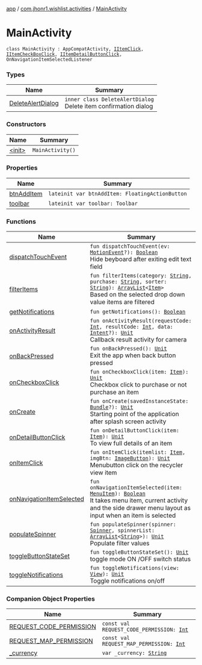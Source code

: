 [app](../../index.md) / [com.jhonr1.wishlist.activities](../index.md) / [MainActivity](./index.md)

# MainActivity

`class MainActivity : AppCompatActivity, `[`IItemClick`](../../com.jhonr1.wishlist.interfaces/-i-item-click/index.md)`, `[`IItemCheckBoxClick`](../../com.jhonr1.wishlist.interfaces/-i-item-check-box-click/index.md)`, `[`IItemDetailButtonClick`](../../com.jhonr1.wishlist.interfaces/-i-item-detail-button-click/index.md)`, OnNavigationItemSelectedListener`

### Types

| Name | Summary |
|---|---|
| [DeleteAlertDialog](-delete-alert-dialog/index.md) | `inner class DeleteAlertDialog`<br>Delete item confirmation dialog |

### Constructors

| Name | Summary |
|---|---|
| [&lt;init&gt;](-init-.md) | `MainActivity()` |

### Properties

| Name | Summary |
|---|---|
| [btnAddItem](btn-add-item.md) | `lateinit var btnAddItem: FloatingActionButton` |
| [toolbar](toolbar.md) | `lateinit var toolbar: Toolbar` |

### Functions

| Name | Summary |
|---|---|
| [dispatchTouchEvent](dispatch-touch-event.md) | `fun dispatchTouchEvent(ev: `[`MotionEvent`](https://developer.android.com/reference/android/view/MotionEvent.html)`?): `[`Boolean`](https://kotlinlang.org/api/latest/jvm/stdlib/kotlin/-boolean/index.html)<br>Hide beyboard after exiting edit text field |
| [filterItems](filter-items.md) | `fun filterItems(category: `[`String`](https://kotlinlang.org/api/latest/jvm/stdlib/kotlin/-string/index.html)`, purchase: `[`String`](https://kotlinlang.org/api/latest/jvm/stdlib/kotlin/-string/index.html)`, sorter: `[`String`](https://kotlinlang.org/api/latest/jvm/stdlib/kotlin/-string/index.html)`): `[`ArrayList`](https://kotlinlang.org/api/latest/jvm/stdlib/kotlin.collections/-array-list/index.html)`<`[`Item`](../../com.jhonr1.wishlist.helpers/-item/index.md)`>`<br>Based on the selected drop down value items are filtered |
| [getNotifications](get-notifications.md) | `fun getNotifications(): `[`Boolean`](https://kotlinlang.org/api/latest/jvm/stdlib/kotlin/-boolean/index.html) |
| [onActivityResult](on-activity-result.md) | `fun onActivityResult(requestCode: `[`Int`](https://kotlinlang.org/api/latest/jvm/stdlib/kotlin/-int/index.html)`, resultCode: `[`Int`](https://kotlinlang.org/api/latest/jvm/stdlib/kotlin/-int/index.html)`, data: `[`Intent`](https://developer.android.com/reference/android/content/Intent.html)`?): `[`Unit`](https://kotlinlang.org/api/latest/jvm/stdlib/kotlin/-unit/index.html)<br>Callback result activity for camera |
| [onBackPressed](on-back-pressed.md) | `fun onBackPressed(): `[`Unit`](https://kotlinlang.org/api/latest/jvm/stdlib/kotlin/-unit/index.html)<br>Exit the app when back button pressed |
| [onCheckboxClick](on-checkbox-click.md) | `fun onCheckboxClick(item: `[`Item`](../../com.jhonr1.wishlist.helpers/-item/index.md)`): `[`Unit`](https://kotlinlang.org/api/latest/jvm/stdlib/kotlin/-unit/index.html)<br>Checkbox click to purchase or not purchase an item |
| [onCreate](on-create.md) | `fun onCreate(savedInstanceState: `[`Bundle`](https://developer.android.com/reference/android/os/Bundle.html)`?): `[`Unit`](https://kotlinlang.org/api/latest/jvm/stdlib/kotlin/-unit/index.html)<br>Starting point of the application after splash screen activity |
| [onDetailButtonClick](on-detail-button-click.md) | `fun onDetailButtonClick(item: `[`Item`](../../com.jhonr1.wishlist.helpers/-item/index.md)`): `[`Unit`](https://kotlinlang.org/api/latest/jvm/stdlib/kotlin/-unit/index.html)<br>To view full details of an item |
| [onItemClick](on-item-click.md) | `fun onItemClick(itemlist: `[`Item`](../../com.jhonr1.wishlist.helpers/-item/index.md)`, imgBtn: `[`ImageButton`](https://developer.android.com/reference/android/widget/ImageButton.html)`): `[`Unit`](https://kotlinlang.org/api/latest/jvm/stdlib/kotlin/-unit/index.html)<br>Menubutton click on the recycler view item |
| [onNavigationItemSelected](on-navigation-item-selected.md) | `fun onNavigationItemSelected(item: `[`MenuItem`](https://developer.android.com/reference/android/view/MenuItem.html)`): `[`Boolean`](https://kotlinlang.org/api/latest/jvm/stdlib/kotlin/-boolean/index.html)<br>It takes menu item, current activity and the side drawer menu layout as input when an item is selected |
| [populateSpinner](populate-spinner.md) | `fun populateSpinner(spinner: `[`Spinner`](https://developer.android.com/reference/android/widget/Spinner.html)`, spinnerList: `[`ArrayList`](https://kotlinlang.org/api/latest/jvm/stdlib/kotlin.collections/-array-list/index.html)`<`[`String`](https://kotlinlang.org/api/latest/jvm/stdlib/kotlin/-string/index.html)`>): `[`Unit`](https://kotlinlang.org/api/latest/jvm/stdlib/kotlin/-unit/index.html)<br>Populate filter values |
| [toggleButtonStateSet](toggle-button-state-set.md) | `fun toggleButtonStateSet(): `[`Unit`](https://kotlinlang.org/api/latest/jvm/stdlib/kotlin/-unit/index.html)<br>toggle mode ON /OFF switch status |
| [toggleNotifications](toggle-notifications.md) | `fun toggleNotifications(view: `[`View`](https://developer.android.com/reference/android/view/View.html)`): `[`Unit`](https://kotlinlang.org/api/latest/jvm/stdlib/kotlin/-unit/index.html)<br>Toggle notifications on/off |

### Companion Object Properties

| Name | Summary |
|---|---|
| [REQUEST_CODE_PERMISSION](-r-e-q-u-e-s-t_-c-o-d-e_-p-e-r-m-i-s-s-i-o-n.md) | `const val REQUEST_CODE_PERMISSION: `[`Int`](https://kotlinlang.org/api/latest/jvm/stdlib/kotlin/-int/index.html) |
| [REQUEST_MAP_PERMISSION](-r-e-q-u-e-s-t_-m-a-p_-p-e-r-m-i-s-s-i-o-n.md) | `const val REQUEST_MAP_PERMISSION: `[`Int`](https://kotlinlang.org/api/latest/jvm/stdlib/kotlin/-int/index.html) |
| [_currency](_currency.md) | `var _currency: `[`String`](https://kotlinlang.org/api/latest/jvm/stdlib/kotlin/-string/index.html) |
